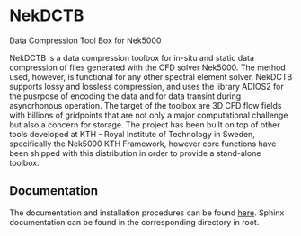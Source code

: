 # NekDCTB
Data Compression Tool Box for Nek5000

NekDCTB is a data compression toolbox for in-situ and static data compression of files generated with the CFD solver Nek5000. The method used, however, is functional for any other spectral element solver. NekDCTB supports lossy and lossless compression, and uses the library ADIOS2 for the pusrpose of encoding the data and for data transint during asyncrhonous operation. The target of the toolbox are 3D CFD flow fields with billions of gridpoints that are not only a major computational challenge but also a concern for storage. The project has been built on top of other tools developed at KTH - Royal Institute of Technology in Sweden, specifically the Nek5000 KTH Framework, however core functions have been shipped with this distribution in order to provide a stand-alone toolbox.


## Documentation
The documentation and installation procedures can be found [here](./docs/index.md). Sphinx documentation can be found in the corresponding directory in root.
